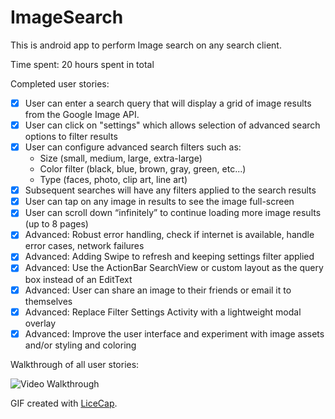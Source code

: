 # ImageSearch
This is android app to perform Image search on any search client.

Time spent: 20 hours spent in total

Completed user stories:

 * [x] User can enter a search query that will display a grid of image results from the Google Image API.
 * [x] User can click on "settings" which allows selection of advanced search options to filter results
 * [x] User can configure advanced search filters such as:
      * Size (small, medium, large, extra-large)
      * Color filter (black, blue, brown, gray, green, etc...)
      * Type (faces, photo, clip art, line art)
 * [x] Subsequent searches will have any filters applied to the search results
 * [x] User can tap on any image in results to see the image full-screen
 * [x] User can scroll down “infinitely” to continue loading more image results (up to 8 pages)
 * [x] Advanced: Robust error handling, check if internet is available, handle error cases, network failures
 * [x] Advanced: Adding Swipe to refresh and keeping settings filter applied
 * [x] Advanced: Use the ActionBar SearchView or custom layout as the query box instead of an EditText
 * [x] Advanced: User can share an image to their friends or email it to themselves
 * [x] Advanced: Replace Filter Settings Activity with a lightweight modal overlay
 * [x] Advanced: Improve the user interface and experiment with image assets and/or styling and coloring

Walkthrough of all user stories:

![Video Walkthrough](ImageSearch.gif)

GIF created with [LiceCap](http://www.cockos.com/licecap/).
